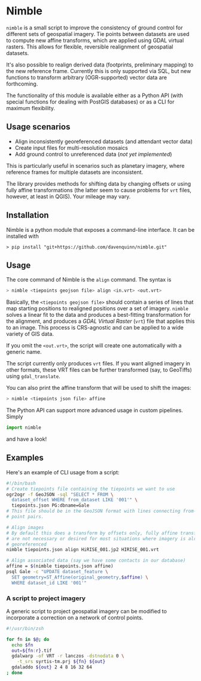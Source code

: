 # Nimble

`nimble` is a small script to improve the consistency
of ground control for different sets of geospatial imagery.
Tie points between datasets are used to compute new affine
transforms, which are applied using GDAL virtual rasters.
This allows for flexible, reversible realignment of geospatial datasets.

It's also possible to realign derived data (footprints,
preliminary mapping) to the new reference frame. Currently
this is only supported via SQL, but new functions to transform
arbitrary (OGR-supported) vector data are forthcoming.

The functionality of this module is available either
as a Python API (with special functions for dealing
with PostGIS databases) or as a CLI for maximum flexibility.

## Usage scenarios

- Align inconsistently georeferenced datasets (and
  attendant vector data)
- Create input files for multi-resolution mosaics
- Add ground control to unreferenced data (*not yet implemented*)

This is particularly useful in scenarios such as planetary imagery, where
reference frames for multiple datasets are inconsistent.

The library provides methods for shifting data by changing
offsets or using fully affine transformations (the latter seem to cause
problems for `vrt` files, however, at least in QGIS). Your mileage may
vary.

## Installation

Nimble is a python module that exposes a command-line interface. It can
be installed with
```
> pip install "git+https://github.com/davenquinn/nimble.git"
```

## Usage

The core command of Nimble is the `align` command. The syntax is
```sh
> nimble <tiepoints geojson file> align <in.vrt> <out.vrt>
```

Basically, the `<tiepoints geojson file>` should contain a series of lines that map
starting positions to realigned positions over a set of imagery.
`nimble` solves a linear fit to the data and produces a best-fitting transformation
for the alignment, and produces a *GDAL Virtual Raster* (`vrt`) file that applies this
to an image.
This process is CRS-agnostic and can be applied to a wide variety of GIS data.

If you omit the `<out.vrt>`, the script will create one automatically with
a generic name.

The script currently only produces `vrt` files. If you want aligned imagery
in other formats, these VRT files can be further transformed (say, to GeoTiffs)
using `gdal_translate`.

You can also print the affine transform that will be used to
shift the images:
```sh
> nimble <tiepoints json file> affine
```

The Python API can support more advanced usage in custom pipelines.
Simply
```python
import nimble
```
and have a look!

## Examples

Here's an example of CLI usage from a script:

```sh
#!/bin/bash
# Create tiepoints file containing the tiepoints we want to use
ogr2ogr -f GeoJSON -sql "SELECT * FROM \
  dataset_offset WHERE from_dataset LIKE '001'" \
  tiepoints.json PG:dbname=Gale
# This file should be in the GeoJSON format with lines connecting from-to
# point pairs.

# Align images
# By default this does a transform by offsets only, fully affine transforms
# are not necessary or desired for most situations where imagery is already
# georeferenced
nimble tiepoints.json align HiRISE_001.jp2 HIRISE_001.vrt

# Align associated data (say we have some contacts in our database)
affine = $(nimble tiepoints.json affine)
psql Gale -c "UPDATE dataset_feature \
  SET geometry=ST_Affine(original_geometry,$affine) \
  WHERE dataset_id LIKE '001'"
```

### A script to project imagery

A generic script to project geospatial imagery
can be modified to incorporate a correction
on a network of control points.

```zsh
#!/usr/bin/zsh

for fn in $@; do
  echo $fn
  out=${fn:r}.tif
  gdalwarp -of VRT -r lanczos -dstnodata 0 \
    -t_srs syrtis-tm.prj ${fn} ${out}
  gdaladdo ${out} 2 4 8 16 32 64
; done
```


